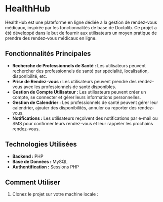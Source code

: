 # HealthHub


HealthHub est une plateforme en ligne dédiée à la gestion de rendez-vous médicaux, inspirée par les fonctionnalités de base de Doctolib. Ce projet a été développé dans le but de fournir aux utilisateurs un moyen pratique de prendre des rendez-vous médicaux en ligne.

## Fonctionnalités Principales

- **Recherche de Professionnels de Santé :** Les utilisateurs peuvent rechercher des professionnels de santé par spécialité, localisation, disponibilité, etc.
- **Prise de Rendez-vous :** Les utilisateurs peuvent prendre des rendez-vous avec les professionnels de santé disponibles.
- **Gestion de Compte Utilisateur :** Les utilisateurs peuvent créer un compte, se connecter et gérer leurs informations personnelles.
- **Gestion de Calendrier :** Les professionnels de santé peuvent gérer leur calendrier, ajouter des disponibilités, annuler ou reporter des rendez-vous.
- **Notifications :** Les utilisateurs reçoivent des notifications par e-mail ou SMS pour confirmer leurs rendez-vous et leur rappeler les prochains rendez-vous.

## Technologies Utilisées

- **Backend :** PHP
- **Base de Données :** MySQL
- **Authentification :** Sessions PHP

## Comment Utiliser

1. Clonez le projet sur votre machine locale :

